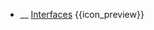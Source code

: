 * __ [Interfaces]({{baseUrl}}/uml/classDiagrams/interfaces) <trigger for="pop:classDiagrams-interfaces-preview">{{icon_preview}}</trigger>

<popover id="pop:classDiagrams-interfaces-preview" title="{{icon_preview}} Interfaces" placement="right">
  <div slot="content">
    <include src=".\preview.md" />
  </div>
</popover>
